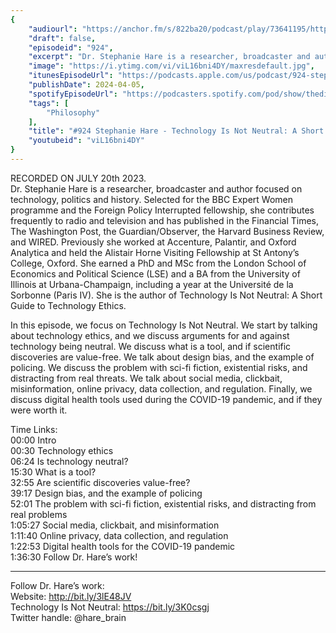 ```yaml
---
{
	"audiourl": "https://anchor.fm/s/822ba20/podcast/play/73641195/https%3A%2F%2Fd3ctxlq1ktw2nl.cloudfront.net%2Fstaging%2F2023-6-20%2Fad141192-5496-f8de-8e74-498202e89456.m4a",
	"draft": false,
	"episodeid": "924",
	"excerpt": "Dr. Stephanie Hare is a researcher, broadcaster and author focused on technology, politics and history. Selected for the BBC Expert Women programme and the Foreign Policy Interrupted fellowship, she contributes frequently to radio and television and has published in the Financial Times, The Washington Post, the Guardian/Observer, the Harvard Business Review, and WIRED. Previously she worked at Accenture, Palantir, and Oxford Analytica and held the Alistair Horne Visiting Fellowship at St Antony’s College, Oxford. She earned a PhD and MSc from the London School of Economics and Political Science (LSE) and a BA from the University of Illinois at Urbana-Champaign, including a year at the Université de la Sorbonne (Paris IV). She is the author of Technology Is Not Neutral: A Short Guide to Technology Ethics.",
	"image": "https://i.ytimg.com/vi/viL16bni4DY/maxresdefault.jpg",
	"itunesEpisodeUrl": "https://podcasts.apple.com/us/podcast/924-stephanie-hare-technology-is-not-neutral-a/id1451347236?i=1000651572573&uo=4",
	"publishDate": 2024-04-05,
	"spotifyEpisodeUrl": "https://podcasters.spotify.com/pod/show/thedissenter/episodes/924-Stephanie-Hare---Technology-Is-Not-Neutral-A-Short-Guide-to-Technology-Ethics-e275rpb",
	"tags": [
		"Philosophy"
	],
	"title": "#924 Stephanie Hare - Technology Is Not Neutral: A Short Guide to Technology Ethics",
	"youtubeid": "viL16bni4DY"
}
---
```

RECORDED ON JULY 20th 2023.  
Dr. Stephanie Hare is a researcher, broadcaster and author focused on technology, politics and history. Selected for the BBC Expert Women programme and the Foreign Policy Interrupted fellowship, she contributes frequently to radio and television and has published in the Financial Times, The Washington Post, the Guardian/Observer, the Harvard Business Review, and WIRED. Previously she worked at Accenture, Palantir, and Oxford Analytica and held the Alistair Horne Visiting Fellowship at St Antony’s College, Oxford. She earned a PhD and MSc from the London School of Economics and Political Science (LSE) and a BA from the University of Illinois at Urbana-Champaign, including a year at the Université de la Sorbonne (Paris IV). She is the author of Technology Is Not Neutral: A Short Guide to Technology Ethics.

In this episode, we focus on Technology Is Not Neutral. We start by talking about technology ethics, and we discuss arguments for and against technology being neutral. We discuss what is a tool, and if scientific discoveries are value-free. We talk about design bias, and the example of policing. We discuss the problem with sci-fi fiction, existential risks, and distracting from real threats. We talk about social media, clickbait, misinformation, online privacy, data collection, and regulation. Finally, we discuss digital health tools used during the COVID-19 pandemic, and if they were worth it.

Time Links:  
<time>00:00</time> Intro  
<time>00:30</time> Technology ethics  
<time>06:24</time> Is technology neutral?  
<time>15:30</time> What is a tool?  
<time>32:55</time> Are scientific discoveries value-free?  
<time>39:17</time> Design bias, and the example of policing  
<time>52:01</time> The problem with sci-fi fiction, existential risks, and distracting from real problems  
<time>1:05:27</time> Social media, clickbait, and misinformation  
<time>1:11:40</time> Online privacy, data collection, and regulation  
<time>1:22:53</time> Digital health tools for the COVID-19 pandemic  
<time>1:36:30</time> Follow Dr. Hare’s work!

---

Follow Dr. Hare’s work:  
Website: http://bit.ly/3lE48JV  
Technology Is Not Neutral: https://bit.ly/3K0csgj  
Twitter handle: @hare_brain

